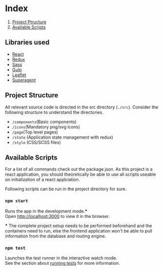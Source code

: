 
# Index

1. [Project Ptructure](#Project-Structure)
2. [Available Scripts](#Available-Scripts)

## Libraries used

- [React](https://reactjs.org)
- [Redux](https://redux.js.org/)
- [Sass](https://sass-lang.com/)
- [Gulp](https://gulpjs.com/)
- [Leaflet](https://leafletjs.com)
- [Superagent](https://www.npmjs.com/package/superagent)

## Project Structure

All relevant source code is directed in the src directory (`./src`). Consider the following structure to understand the directories.

- `/components`(Basic components)
- `/icons`(Mandatory png/svg icons)
- `/page`(Top level pages)
- `/state` (Application state management with redux)
- `/style` (CSS/SCSS files)




## Available Scripts

For a list of all commands check out the package.json. As this project is a react application, you should theoretically be able to use all scripts useable on initialization of a react applciation.

Following scripts can be run in the project directory for sure.

### `npm start`

Runs the app in the development mode.**\***<br />
Open [http://localhost:3000](http://localhost:3000) to view it in the browser.

**\*** The complete project setup needs to be performed beforehand and the containers need to run, else the frontend application won't be able to pull information from the database and routing engine.


### `npm test`

Launches the test runner in the interactive watch mode.<br />
See the section about [running tests](https://facebook.github.io/create-react-app/docs/running-tests) for more information.


